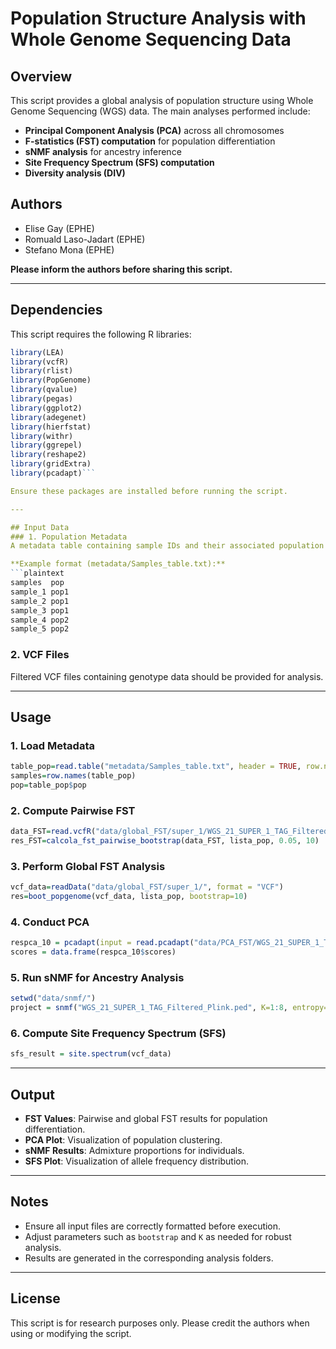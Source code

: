 # Population Structure Analysis with Whole Genome Sequencing Data

## Overview
This script provides a global analysis of population structure using Whole Genome Sequencing (WGS) data. The main analyses performed include:

- **Principal Component Analysis (PCA)** across all chromosomes
- **F-statistics (FST) computation** for population differentiation
- **sNMF analysis** for ancestry inference
- **Site Frequency Spectrum (SFS) computation**
- **Diversity analysis (DIV)**

## Authors
- Elise Gay (EPHE)
- Romuald Laso-Jadart (EPHE)
- Stefano Mona (EPHE)

**Please inform the authors before sharing this script.**

---

## Dependencies
This script requires the following R libraries:

```r
library(LEA)
library(vcfR)
library(rlist)
library(PopGenome)
library(qvalue)
library(pegas)
library(ggplot2)
library(adegenet)
library(hierfstat)
library(withr)
library(ggrepel)
library(reshape2)
library(gridExtra)
library(pcadapt)```

Ensure these packages are installed before running the script.

---

## Input Data
### 1. Population Metadata
A metadata table containing sample IDs and their associated population labels is required.

**Example format (metadata/Samples_table.txt):**
```plaintext
samples  pop  
sample_1 pop1 
sample_2 pop1 
sample_3 pop1 
sample_4 pop2 
sample_5 pop2 
```

### 2. VCF Files
Filtered VCF files containing genotype data should be provided for analysis.

---

## Usage
### 1. Load Metadata
```r
table_pop=read.table("metadata/Samples_table.txt", header = TRUE, row.names = 1)
samples=row.names(table_pop)
pop=table_pop$pop
```

### 2. Compute Pairwise FST
```r
data_FST=read.vcfR("data/global_FST/super_1/WGS_21_SUPER_1_TAG_Filtered.vcf")
res_FST=calcola_fst_pairwise_bootstrap(data_FST, lista_pop, 0.05, 10)
```

### 3. Perform Global FST Analysis
```r
vcf_data=readData("data/global_FST/super_1/", format = "VCF")
res=boot_popgenome(vcf_data, lista_pop, bootstrap=10)
```

### 4. Conduct PCA
```r
respca_10 = pcadapt(input = read.pcadapt("data/PCA_FST/WGS_21_SUPER_1_TAG_Filtered.vcf", type = "vcf"), min.maf=0.05, K = 10)
scores = data.frame(respca_10$scores)
```

### 5. Run sNMF for Ancestry Analysis
```r
setwd("data/snmf/")
project = snmf("WGS_21_SUPER_1_TAG_Filtered_Plink.ped", K=1:8, entropy=TRUE, repetitions = 20, project = "new")
```

### 6. Compute Site Frequency Spectrum (SFS)
```r
sfs_result = site.spectrum(vcf_data)
```

---

## Output
- **FST Values**: Pairwise and global FST results for population differentiation.
- **PCA Plot**: Visualization of population clustering.
- **sNMF Results**: Admixture proportions for individuals.
- **SFS Plot**: Visualization of allele frequency distribution.

---

## Notes
- Ensure all input files are correctly formatted before execution.
- Adjust parameters such as `bootstrap` and `K` as needed for robust analysis.
- Results are generated in the corresponding analysis folders.

---

## License
This script is for research purposes only. Please credit the authors when using or modifying the script.

